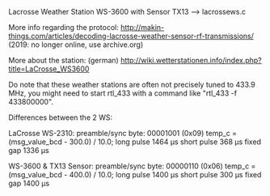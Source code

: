 Lacrosse Weather Station WS-3600 with Sensor TX13 --> lacrossews.c

More info regarding the protocol:
http://makin-things.com/articles/decoding-lacrosse-weather-sensor-rf-transmissions/ (2019: no longer online, use archive.org)

More about the station: (german)
http://wiki.wetterstationen.info/index.php?title=LaCrosse_WS3600
	
Do note that these weather stations are often not precisely tuned to 433.9 MHz, 
you might need to start rtl_433 with a command like "rtl_433 -f 433800000".
	
Differences between the 2 WS:
	
LaCrosse WS-2310:
preamble/sync byte: 00001001 (0x09)
temp_c = (msg_value_bcd - 300.0) / 10.0;
long pulse 1464 µs
short pulse 368 µs
fixed gap 1336 µs
 	
WS-3600 & TX13 Sensor:
preamble/sync byte: 00000110 (0x06)
temp_c = (msg_value_bcd - 400.0) / 10.0;
long pulse 1400 µs
short pulse 300 µs
fixed gap 1400 µs 
